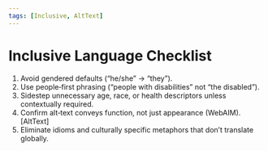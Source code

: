 ```yaml
---
tags: [Inclusive, AltText]
---
```


# Inclusive Language Checklist

1. Avoid gendered defaults (“he/she” → “they”).
2. Use people‑first phrasing (“people with disabilities” not “the disabled”).
3. Sidestep unnecessary age, race, or health descriptors unless contextually required.
4. Confirm alt‑text conveys function, not just appearance (WebAIM). [AltText]
5. Eliminate idioms and culturally specific metaphors that don’t translate globally.
